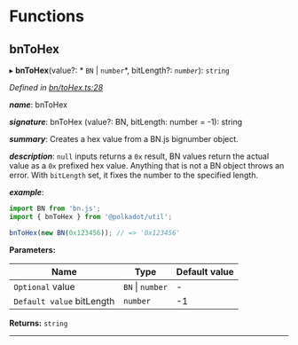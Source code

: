 

# Functions

<a id="bntohex"></a>

##  bnToHex

▸ **bnToHex**(value?: * `BN` &#124; `number`*, bitLength?: *`number`*): `string`

*Defined in [bn/toHex.ts:28](https://github.com/polkadot-js/common/blob/3bc1b75/packages/util/src/bn/toHex.ts#L28)*

*__name__*: bnToHex

*__signature__*: bnToHex (value?: BN, bitLength: number = -1): string

*__summary__*: Creates a hex value from a BN.js bignumber object.

*__description__*: `null` inputs returns a `0x` result, BN values return the actual value as a `0x` prefixed hex value. Anything that is not a BN object throws an error. With `bitLength` set, it fixes the number to the specified length.

*__example__*:   

```javascript
import BN from 'bn.js';
import { bnToHex } from '@polkadot/util';

bnToHex(new BN(0x123456)); // => '0x123456'
```

**Parameters:**

| Name | Type | Default value |
| ------ | ------ | ------ |
| `Optional` value |  `BN` &#124; `number`| - |
| `Default value` bitLength | `number` |  -1 |

**Returns:** `string`

___

